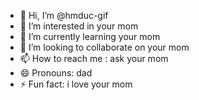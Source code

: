 - 👋 Hi, I’m @hmduc-gif
- 👀 I’m interested in your mom
- 🌱 I’m currently learning your mom
- 💞️ I’m looking to collaborate on your mom
- 📫 How to reach me : ask your mom
- 😄 Pronouns: dad
- ⚡ Fun fact: i love your mom

<!---
hmduc-gif/hmduc-gif is a ✨ special ✨ repository because its `README.md` (this file) appears on your GitHub profile.
You can click the Preview link to take a look at your changes.
--->
